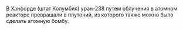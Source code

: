 В Ханфорде (штат Колумбия) уран-238 путем облучения в атомном реакторе превращали в плутоний, из которого также можно было сделать атомную бомбу.